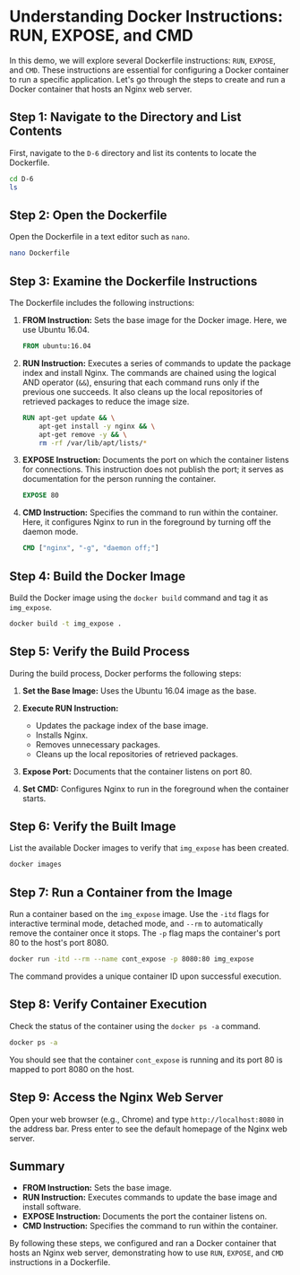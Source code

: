 # Understanding Docker Instructions: RUN, EXPOSE, and CMD

In this demo, we will explore several Dockerfile instructions: `RUN`, `EXPOSE`, and `CMD`. These instructions are essential for configuring a Docker container to run a specific application. Let's go through the steps to create and run a Docker container that hosts an Nginx web server.

## Step 1: Navigate to the Directory and List Contents

First, navigate to the `D-6` directory and list its contents to locate the Dockerfile.

```sh
cd D-6
ls
```

## Step 2: Open the Dockerfile

Open the Dockerfile in a text editor such as `nano`.

```sh
nano Dockerfile
```

## Step 3: Examine the Dockerfile Instructions

The Dockerfile includes the following instructions:

1. **FROM Instruction:**
   Sets the base image for the Docker image. Here, we use Ubuntu 16.04.

    ```Dockerfile
    FROM ubuntu:16.04
    ```

2. **RUN Instruction:**
   Executes a series of commands to update the package index and install Nginx. The commands are chained using the logical AND operator (`&&`), ensuring that each command runs only if the previous one succeeds. It also cleans up the local repositories of retrieved packages to reduce the image size.

    ```Dockerfile
    RUN apt-get update && \
        apt-get install -y nginx && \
        apt-get remove -y && \
        rm -rf /var/lib/apt/lists/*
    ```

3. **EXPOSE Instruction:**
   Documents the port on which the container listens for connections. This instruction does not publish the port; it serves as documentation for the person running the container.

    ```Dockerfile
    EXPOSE 80
    ```

4. **CMD Instruction:**
   Specifies the command to run within the container. Here, it configures Nginx to run in the foreground by turning off the daemon mode.

    ```Dockerfile
    CMD ["nginx", "-g", "daemon off;"]
    ```

## Step 4: Build the Docker Image

Build the Docker image using the `docker build` command and tag it as `img_expose`.

```sh
docker build -t img_expose .
```

## Step 5: Verify the Build Process

During the build process, Docker performs the following steps:

1. **Set the Base Image:**
   Uses the Ubuntu 16.04 image as the base.

2. **Execute RUN Instruction:**
   - Updates the package index of the base image.
   - Installs Nginx.
   - Removes unnecessary packages.
   - Cleans up the local repositories of retrieved packages.

3. **Expose Port:**
   Documents that the container listens on port 80.

4. **Set CMD:**
   Configures Nginx to run in the foreground when the container starts.

## Step 6: Verify the Built Image

List the available Docker images to verify that `img_expose` has been created.

```sh
docker images
```

## Step 7: Run a Container from the Image

Run a container based on the `img_expose` image. Use the `-itd` flags for interactive terminal mode, detached mode, and `--rm` to automatically remove the container once it stops. The `-p` flag maps the container's port 80 to the host's port 8080.

```sh
docker run -itd --rm --name cont_expose -p 8080:80 img_expose
```

The command provides a unique container ID upon successful execution.

## Step 8: Verify Container Execution

Check the status of the container using the `docker ps -a` command.

```sh
docker ps -a
```

You should see that the container `cont_expose` is running and its port 80 is mapped to port 8080 on the host.

## Step 9: Access the Nginx Web Server

Open your web browser (e.g., Chrome) and type `http://localhost:8080` in the address bar. Press enter to see the default homepage of the Nginx web server.

## Summary

- **FROM Instruction:** Sets the base image.
- **RUN Instruction:** Executes commands to update the base image and install software.
- **EXPOSE Instruction:** Documents the port the container listens on.
- **CMD Instruction:** Specifies the command to run within the container.

By following these steps, we configured and ran a Docker container that hosts an Nginx web server, demonstrating how to use `RUN`, `EXPOSE`, and `CMD` instructions in a Dockerfile.